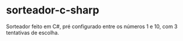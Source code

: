 # sorteador-c-sharp
Sorteador feito em C#, pré configurado entre os números 1 e 10, com 3 tentativas de escolha.
